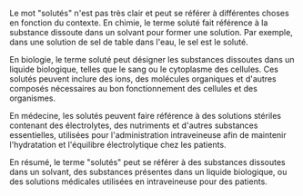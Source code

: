 Le mot "solutés" n'est pas très clair et peut se référer à différentes choses en fonction du contexte. En chimie, le terme soluté fait référence à la substance dissoute dans un solvant pour former une solution. Par exemple, dans une solution de sel de table dans l'eau, le sel est le soluté. 

En biologie, le terme soluté peut désigner les substances dissoutes dans un liquide biologique, telles que le sang ou le cytoplasme des cellules. Ces solutés peuvent inclure des ions, des molécules organiques et d'autres composés nécessaires au bon fonctionnement des cellules et des organismes.

En médecine, les solutés peuvent faire référence à des solutions stériles contenant des électrolytes, des nutriments et d'autres substances essentielles, utilisées pour l'administration intraveineuse afin de maintenir l'hydratation et l'équilibre électrolytique chez les patients.

En résumé, le terme "solutés" peut se référer à des substances dissoutes dans un solvant, des substances présentes dans un liquide biologique, ou des solutions médicales utilisées en intraveineuse pour des patients.